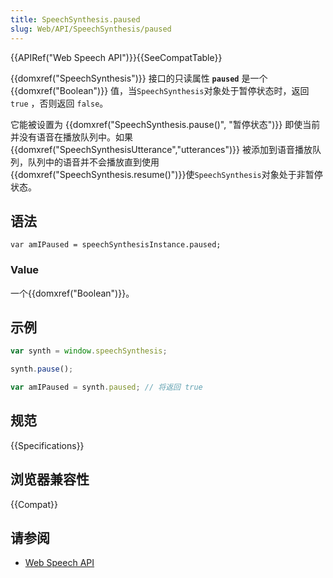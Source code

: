 ```yaml
---
title: SpeechSynthesis.paused
slug: Web/API/SpeechSynthesis/paused
---
```


{{APIRef("Web Speech API")}}{{SeeCompatTable}}

{{domxref("SpeechSynthesis")}} 接口的只读属性 **`paused`** 是一个 {{domxref("Boolean")}} 值，当`SpeechSynthesis`对象处于暂停状态时，返回`true` ，否则返回 `false`。

它能被设置为 {{domxref("SpeechSynthesis.pause()", "暂停状态")}} 即使当前并没有语音在播放队列中。如果{{domxref("SpeechSynthesisUtterance","utterances")}} 被添加到语音播放队列，队列中的语音并不会播放直到使用 {{domxref("SpeechSynthesis.resume()")}}使`SpeechSynthesis`对象处于非暂停状态。

## 语法

```plain
var amIPaused = speechSynthesisInstance.paused;
```

### Value

一个{{domxref("Boolean")}}。

## 示例

```js
var synth = window.speechSynthesis;

synth.pause();

var amIPaused = synth.paused; // 将返回 true
```

## 规范

{{Specifications}}

## 浏览器兼容性

{{Compat}}

## 请参阅

- [Web Speech API](/zh-CN/docs/Web/API/Web_Speech_API)
